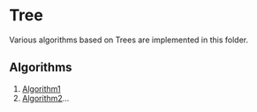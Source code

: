 # Tree

Various algorithms based on Trees are implemented in this folder.

## Algorithms

1. [Algorithm1](#link-to-folder)
2. [Algorithm2](#link-to-folder)...
